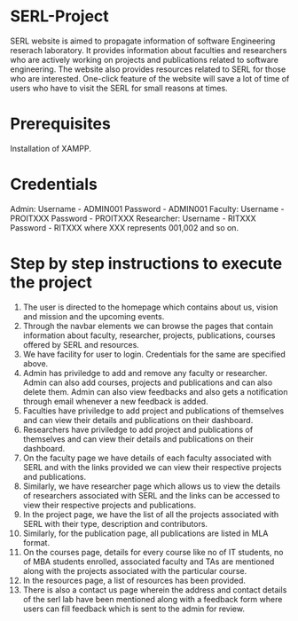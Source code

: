 # SERL-Project
SERL website is aimed to propagate information of software Engineering reserach laboratory. It provides information about faculties and researchers who are actively working on projects and publications related to software engineering. The website also provides resources related to SERL for those who are interested. One-click feature of the website will save a lot of time of users who have to visit the SERL for small reasons at times.

# Prerequisites
Installation of XAMPP.

# Credentials
Admin: Username - ADMIN001 Password - ADMIN001
Faculty: Username - PROITXXX Password - PROITXXX
Researcher: Username - RITXXX Password - RITXXX
where XXX represents 001,002 and so on.

# Step by step instructions to execute the project
1) The user is directed to the homepage which contains about us, vision and mission and the upcoming events. 
2) Through the navbar elements we can browse the pages that contain information about faculty, researcher, projects, publications, courses offered by SERL and resources.
3) We have facility for user to login. Credentials for the same are specified above.
4) Admin has priviledge to add and remove any faculty or researcher. Admin can also add courses, projects and publications and can also delete them. Admin can also view feedbacks and also gets a notification through email whenever a new feedback is added.
5) Faculties have priviledge to add project and publications of themselves and can view their details and publications on their dashboard.
6) Researchers have priviledge to add project and publications of themselves and can view their details and publications on their dashboard.
7) On the faculty page we have details of each faculty associated with SERL and with the links provided we can view their respective projects and publications. 
8) Similarly, we have researcher page which allows us to view the details of researchers associated with SERL and the links can be accessed to view their respective projects and publications.
9) In the project page, we have the list of all the projects associated with SERL with their type, description and contributors.
10) Similarly, for the publication page, all publications are listed in MLA format.
11) On the courses page, details for every course like no of IT students, no of MBA students enrolled, associated faculty and TAs are mentioned along with the projects associated with the particular course.
12) In the resources page, a list of resources has been provided.
13) There is also a contact us page wherein the address and contact details of the serl lab have been mentioned along with a feedback form where users can fill feedback which is sent to the admin for review.

